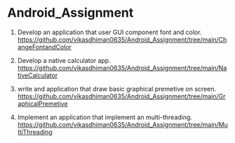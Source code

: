 # Android_Assignment


1. Develop an application that user GUI component font and color.
      https://github.com/vikasdhiman0635/Android_Assignment/tree/main/ChangeFontandColor
      
2. Develop a native calculator app. 
      https://github.com/vikasdhiman0635/Android_Assignment/tree/main/NativeCalculator
      
3. write and application that draw basic graphical premetive on screen. 
      https://github.com/vikasdhiman0635/Android_Assignment/tree/main/GraphicalPremetive
      
4. Implement an application that implement an multi-threading.
      https://github.com/vikasdhiman0635/Android_Assignment/tree/main/MultiThreading
